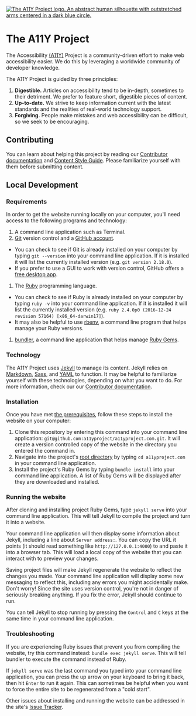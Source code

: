 [![The A11Y Project logo. An abstract human silhouette with outstretched arms centered in a dark blue circle.](http://a11yproject.com/img/README-logo.svg)](http://a11yproject.com)

# The A11Y Project

The Accessibility [(A11Y)](https://a11yproject.com/posts/a11y-and-other-numeronyms/) Project is a community-driven effort to make web accessibility easier. We do this by leveraging a worldwide community of developer knowledge.

The A11Y Project is guided by three principles:

1. **Digestible.** Articles on accessibility tend to be in-depth, sometimes to their detriment. We prefer to feature short, digestible pieces of content.
1. **Up-to-date.** We strive to keep information current with the latest standards and the realities of real-world technology support.
1. **Forgiving.** People make mistakes and web accessibility can be difficult, so we seek to be encouraging.


## Contributing

You can learn about helping this project by reading our [Contributor documentation](https://github.com/a11yproject/a11yproject.com/blob/gh-pages/CONTRIBUTING.md) and [Content Style Guide](https://github.com/a11yproject/a11yproject.com/blob/gh-pages/CONTENT_STYLE_GUIDE.md). Please familiarize yourself with them before submitting content.


## Local Development

### Requirements

In order to get the website running locally on your computer, you'll need access to the following programs and technology:

1. A command line application such as Terminal.
1. [Git](https://git-scm.com/) version control and a [GitHub account](https://github.com/).
  - You can check to see if Git is already installed on your computer by typing `git --version` into your command line application. If it is installed it will list the currently installed version (e.g. `git version 2.18.0`).
  - If you prefer to use a GUI to work with version control, GitHub offers a [free desktop app](https://desktop.github.com).
1. The [Ruby](https://www.ruby-lang.org/) programming language. 
  - You can check to see if Ruby is already installed on your computer by typing `ruby -v` into your command line application. If it is installed it will list the currently installed version (e.g. `ruby 2.4.0p0 (2016-12-24 revision 57164) [x86_64-darwin17]`).
  - It may also be helpful to use [rbenv](https://github.com/rbenv/rbenv), a command line program that helps manage your Ruby versions.
1. [bundler](https://bundler.io/), a command line application that helps manage [Ruby Gems](https://teamtreehouse.com/library/what-are-ruby-gems).

### Technology

The A11Y Project uses [Jekyll](https://jekyllrb.com/) to manage its content. Jekyll relies on [Markdown](https://daringfireball.net/projects/markdown/syntax), [Sass](https://sass-lang.com/), and [YAML](http://yaml.org/) to function. It may be helpful to familiarize yourself with these technologies, depending on what you want to do. For more information, check our our [Contributor documentation](https://github.com/a11yproject/a11yproject.com/blob/gh-pages/CONTRIBUTING.md).

### Installation

Once you have met [the prerequisites](#requirements), follow these steps to install the website on your computer:

1. Clone this repository by entering this command into your command line application: `git@github.com:a11yproject/a11yproject.com.git`. It will create a version controlled copy of the website in the directory you entered the command in.
1. Navigate into the project's [root directory](https://en.m.wikipedia.org/wiki/Root_directory) by typing `cd a11yproject.com` in your command line application.
1. Install the project's Ruby Gems by typing `bundle install` into your command line application. A list of Ruby Gems will be displayed after they are downloaded and installed.

### Running the website

After cloning and installing project Ruby Gems, type `jekyll serve` into your command line application. This will tell Jekyll to compile the project and turn it into a website. 

Your command line application will then display some information about Jekyll, including a line about `Server address:`. You can copy the URL it points (it should read something like `http://127.0.0.1:4000`) to and paste it into a browser tab. This will load a local copy of the website that you can interact with to preview your changes.

Saving project files will make Jekyll regenerate the website to reflect the changes you made. Your command line application will display some new messaging to reflect this, including any errors you might accidentally make. Don't worry! Since the site uses version control, you're not in danger of seriously breaking anything. If you fix the error, Jekyll should continue to run.

You can tell Jekyll to stop running by pressing the `Control` and `C` keys at the same time in your command line application. 

### Troubleshooting

If you are experiencing Ruby issues that prevent you from compiling the website, try this command instead: `bundle exec jekyll serve`. This will tell bundler to execute the command instead of Ruby.

If `jekyll serve` was the last command you typed into your command line application, you can press the up arrow on your keyboard to bring it back, then hit `Enter` to run it again. This can sometimes be helpful when you want to force the entire site to be regenerated from a "cold start".

Other issues about installing and running the website can be addressed in the site's [Issue Tracker](https://github.com/a11yproject/a11yproject.com/issues).